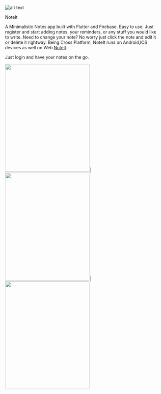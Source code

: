 ![alt text](https://user-images.githubusercontent.com/55880923/111069791-b516f780-84f4-11eb-8af6-bdb33bdded0a.png)

NoteIt

A Minimalistic Notes app built with Flutter and Firebase.
Easy to use.
Just register and start adding notes, your reminders, or any stuff you would like to write.
Need to change your note? No worry just click the note and edit it or delete it rightway.
Being Cross Platform, NoteIt runs on Android,IOS devices as well on Web <a href="https://noteit.live">NoteIt</a>.

Just login and have your notes on the go.

<img src="https://user-images.githubusercontent.com/55880923/111070921-df1ee880-84f9-11eb-97f8-2bffce1d9341.png" width="275" height="350">|<img src="https://user-images.githubusercontent.com/55880923/111069919-5736df80-84f5-11eb-9701-c2e728451ad7.png" width="275" height="350">|<img src="https://user-images.githubusercontent.com/55880923/111069903-48502d00-84f5-11eb-9638-d46125287760.png" width="275" height="350">
